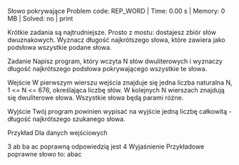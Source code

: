 Słowo pokrywające
Problem code: REP_WORD | Time: 0.00 s | Memory: 0 MB | Solved: no | print

Krótkie zadania są najtrudniejsze. Prosto z mostu: dostajesz zbiór słów dwuznakowych. Wyznacz długość najkrótszego słowa, które zawiera jako podsłowa wszystkie podane słowa.

Zadanie
Napisz program, który wczyta N słów dwuliterowych i wyznaczy długość najkrótszego podsłowa pokrywającego wszystkie te słowa.

Wejście
W pierwszym wierszu wejścia znajduje się jedna liczba naturalna N, 1 <= N <= 676, określająca liczbę słów. W kolejnych N wierszach znajdują się dwuliterowe słowa. Wszystkie słowa będą parami różne.

Wyjście
Twój program powinien wypisać na wyjście jedną liczbę całkowitą - długość najkrótszego szukanego słowa.

Przykład
Dla danych wejściowych

3
ab
ba
ac
poprawną odpowiedzią jest
4
Wyjaśnienie
Przykładowe poprawne słowo to: abac

